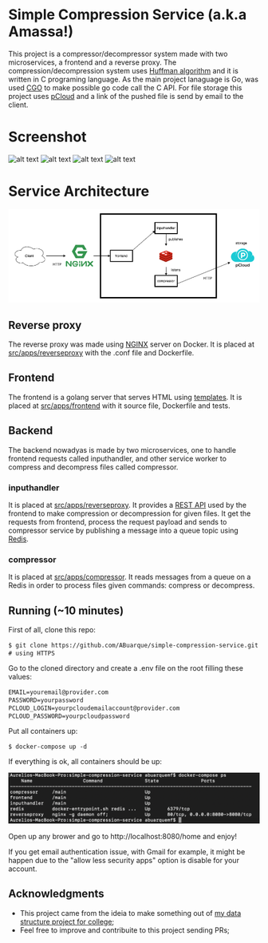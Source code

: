 # Simple Compression Service (a.k.a Amassa!)

This project is a compressor/decompressor system made with two microservices, a frontend and a reverse proxy. The compression/decompression system uses [Huffman algorithm](https://en.wikipedia.org/wiki/Huffman_coding) and it is written in C programing language. As the main project lanaguage is Go, was used [CGO](https://golang.org/cmd/cgo/#hdr-Using_cgo_with_the_go_command) to make possible go code call the C API. For file storage this project uses [pCloud](https://www.pcloud.com/) and a link of the pushed file is send by email to the client. 

# Screenshot
![alt text](https://github.com/aguedafrazao/simple-compression-service/blob/dev/docs/img/amassa.png)
![alt text](https://github.com/aguedafrazao/simple-compression-service/blob/dev/docs/img/about.png)
![alt text](https://github.com/aguedafrazao/simple-compression-service/blob/dev/docs/img/contact.png)
![alt text](https://github.com/aguedafrazao/simple-compression-service/blob/dev/docs/img/sucess.png)

# Service Architecture
![alt text](https://github.com/ABuarque/simple-compression-service/blob/master/docs/img/diagram.png)

## Reverse proxy
The reverse proxy was made using [NGINX](https://www.nginx.com/) server on Docker. It is placed at [src/apps/reverseproxy](https://github.com/ABuarque/simple-compression-service/tree/master/src/apps/reverseproxy) with the .conf file and Dockerfile.

## Frontend
The frontend is a golang server that serves HTML using [templates](https://golang.org/pkg/html/template/). It is placed at [src/apps/frontend](https://github.com/ABuarque/simple-compression-service/tree/master/src/apps/frontend) with it source file, Dockerfile and tests.

## Backend
The backend nowadyas is made by two microservices, one to handle frontend requests called inputhandler, and other service worker to compress and decompress files called compressor. 

### inputhandler
It is placed at [src/apps/reverseproxy](https://github.com/ABuarque/simple-compression-service/tree/master/src/apps/inputhandler). It provides a [REST API](https://pt.wikipedia.org/wiki/REST) used by the frontend to make compression or decompression for given files. It get the requests from frontend, process the request payload and sends to compressor service by publishing a message into a queue topic using [Redis](https://redis.io/).  

### compressor
It is placed at [src/apps/compressor](https://github.com/ABuarque/simple-compression-service/tree/master/src/apps/compressor). It reads messages from a queue on a Redis in order to process files given commands: compress or decompress. 

## Running (~10 minutes)
First of all, clone this repo:
```
$ git clone https://github.com/ABuarque/simple-compression-service.git # using HTTPS

```
Go to the cloned directory and create a .env file on the root filling these values:
```
EMAIL=youremail@provider.com
PASSWORD=yourpassword
PCLOUD_LOGIN=yourpcloudemailaccount@provider.com
PCLOUD_PASSWORD=yourpcloudpassword
```
Put all containers up:
```
$ docker-compose up -d
```

If everything is ok, all containers should be up:

![alt text](https://github.com/ABuarque/simple-compression-service/blob/master/docs/img/containers.png)

Open up any brower and go to http://localhost:8080/home and enjoy!

If you get email authentication issue, with Gmail for example, it might be happen due to the "allow less security apps" option is disable for your account.

## Acknowledgments
- This project came from the ideia to make something out of [my data structure project for college](https://github.com/ABuarque/huffman);
- Feel free to improve and contribuite to this project sending PRs;
